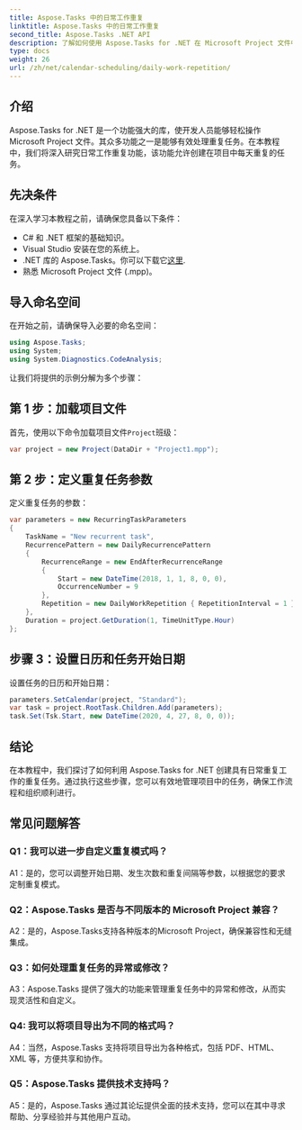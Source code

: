 ```yaml
---
title: Aspose.Tasks 中的日常工作重复
linktitle: Aspose.Tasks 中的日常工作重复
second_title: Aspose.Tasks .NET API
description: 了解如何使用 Aspose.Tasks for .NET 在 Microsoft Project 文件中创建每日重复任务。轻松提高生产力和组织能力。
type: docs
weight: 26
url: /zh/net/calendar-scheduling/daily-work-repetition/
---
```

## 介绍

Aspose.Tasks for .NET 是一个功能强大的库，使开发人员能够轻松操作 Microsoft Project 文件。其众多功能之一是能够有效处理重复任务。在本教程中，我们将深入研究日常工作重复功能，该功能允许创建在项目中每天重复的任务。

## 先决条件

在深入学习本教程之前，请确保您具备以下条件：

- C# 和 .NET 框架的基础知识。
- Visual Studio 安装在您的系统上。
-  .NET 库的 Aspose.Tasks。你可以下载它[这里](https://releases.aspose.com/tasks/net/).
- 熟悉 Microsoft Project 文件 (.mpp)。

## 导入命名空间

在开始之前，请确保导入必要的命名空间：

```csharp
using Aspose.Tasks;
using System;
using System.Diagnostics.CodeAnalysis;


```

让我们将提供的示例分解为多个步骤：

## 第 1 步：加载项目文件

首先，使用以下命令加载项目文件`Project`班级：

```csharp
var project = new Project(DataDir + "Project1.mpp");
```

## 第 2 步：定义重复任务参数

定义重复任务的参数：

```csharp
var parameters = new RecurringTaskParameters
{
    TaskName = "New recurrent task",
    RecurrencePattern = new DailyRecurrencePattern
    {
        RecurrenceRange = new EndAfterRecurrenceRange
        {
            Start = new DateTime(2018, 1, 1, 8, 0, 0),
            OccurrenceNumber = 9
        },
        Repetition = new DailyWorkRepetition { RepetitionInterval = 1 }
    },
    Duration = project.GetDuration(1, TimeUnitType.Hour)
};
```

## 步骤 3：设置日历和任务开始日期

设置任务的日历和开始日期：

```csharp
parameters.SetCalendar(project, "Standard");
var task = project.RootTask.Children.Add(parameters);
task.Set(Tsk.Start, new DateTime(2020, 4, 27, 8, 0, 0));
```

## 结论

在本教程中，我们探讨了如何利用 Aspose.Tasks for .NET 创建具有日常重复工作的重复任务。通过执行这些步骤，您可以有效地管理项目中的任务，确保工作流程和组织顺利进行。

## 常见问题解答

### Q1：我可以进一步自定义重复模式吗？

A1：是的，您可以调整开始日期、发生次数和重复间隔等参数，以根据您的要求定制重复模式。

### Q2：Aspose.Tasks 是否与不同版本的 Microsoft Project 兼容？

A2：是的，Aspose.Tasks支持各种版本的Microsoft Project，确保兼容性和无缝集成。

### Q3：如何处理重复任务的异常或修改？

A3：Aspose.Tasks 提供了强大的功能来管理重复任务中的异常和修改，从而实现灵活性和自定义。

### Q4: 我可以将项目导出为不同的格式吗？

A4：当然，Aspose.Tasks 支持将项目导出为各种格式，包括 PDF、HTML、XML 等，方便共享和协作。

### Q5：Aspose.Tasks 提供技术支持吗？

A5：是的，Aspose.Tasks 通过其论坛提供全面的技术支持，您可以在其中寻求帮助、分享经验并与其他用户互动。